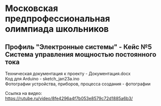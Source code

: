 # Московская предпрофессиональная олимпиада школьников 
## Профиль "Электронные системы" - Кейс №5 Система управления мощностью постоянного тока
Техническая документация к проекту - Документация.docx  
Код для Arduino - sketch_jan23a.ino  
Фотографии устройства, приборов, процесса создания - фотографии  

Ссылка на видео: https://rutube.ru/video/8fe4296a4f7b053e8579c72d1885a6b3/
